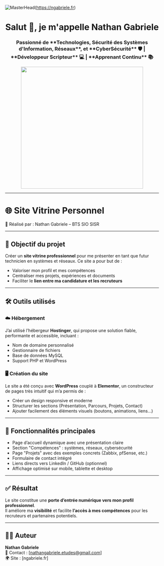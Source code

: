![MasterHead](https://pbs.twimg.com/profile_banners/1747745674500681728/1709221432/1500x500)(https://ngabriele.fr)

<h1 align="center">Salut 👋, je m'appelle Nathan Gabriele</h1>
<h3 align="center">Passionné de **Technologies, Sécurité des Systèmes d'Information, Réseaux**, et **CyberSécurité** 🛡️ | **Développeur Scripteur** 💻 | **Apprenant Continu** 📚</h3>
<p align="center">
  <img src="https://miro.medium.com/v2/resize:fit:1000/1*LnOSvWkXLLZPtkjWpau4MA.gif" width="400" />
</p>

---

# 🌐 Site Vitrine Personnel  
📘 Réalisé par : Nathan Gabriele – BTS SIO SISR

---

## 🎯 Objectif du projet

Créer un **site vitrine professionnel** pour me présenter en tant que futur technicien en systèmes et réseaux. Ce site a pour but de :
- Valoriser mon profil et mes compétences
- Centraliser mes projets, expériences et documents
- Faciliter le **lien entre ma candidature et les recruteurs**

---

## 🛠️ Outils utilisés

### ☁️ Hébergement
J’ai utilisé l’hébergeur **Hostinger**, qui propose une solution fiable, performante et accessible, incluant :
- Nom de domaine personnalisé
- Gestionnaire de fichiers
- Base de données MySQL
- Support PHP et WordPress

### 🖥️ Création du site
Le site a été conçu avec **WordPress** couplé à **Elementor**, un constructeur de pages très intuitif qui m’a permis de :
- Créer un design responsive et moderne
- Structurer les sections (Présentation, Parcours, Projets, Contact)
- Ajouter facilement des éléments visuels (boutons, animations, liens…)

---

## 🧩 Fonctionnalités principales

- Page d’accueil dynamique avec une présentation claire
- Section "Compétences" : systèmes, réseaux, cybersécurité
- Page "Projets" avec des exemples concrets (Zabbix, pfSense, etc.)
- Formulaire de contact intégré
- Liens directs vers LinkedIn / GitHub (optionnel)
- Affichage optimisé sur mobile, tablette et desktop

---

## ✅ Résultat

Le site constitue une **porte d’entrée numérique vers mon profil professionnel**.  
Il améliore ma **visibilité** et facilite **l’accès à mes compétences** pour les recruteurs et partenaires potentiels.

---

## 👨‍💻 Auteur

**Nathan Gabriele**  
📧 Contact : [nathangabriele.etudes@gmail.com]  
🌍 Site : [ngabriele.fr]
